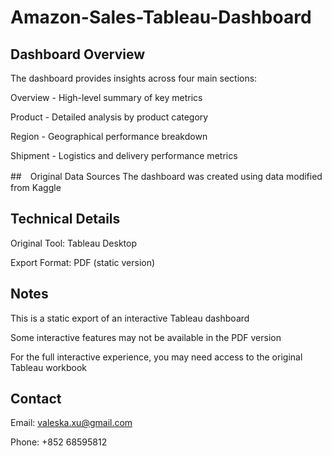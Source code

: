 # Amazon-Sales-Tableau-Dashboard
##  Dashboard Overview
The dashboard provides insights across four main sections:

Overview - High-level summary of key metrics

Product - Detailed analysis by product category

Region - Geographical performance breakdown

Shipment - Logistics and delivery performance metrics


##　Original Data Sources
The dashboard was created using data modified from Kaggle

## Technical Details
Original Tool: Tableau Desktop

Export Format: PDF (static version)

## Notes
This is a static export of an interactive Tableau dashboard

Some interactive features may not be available in the PDF version

For the full interactive experience, you may need access to the original Tableau workbook

## Contact
Email: valeska.xu@gmail.com

Phone: +852 68595812
